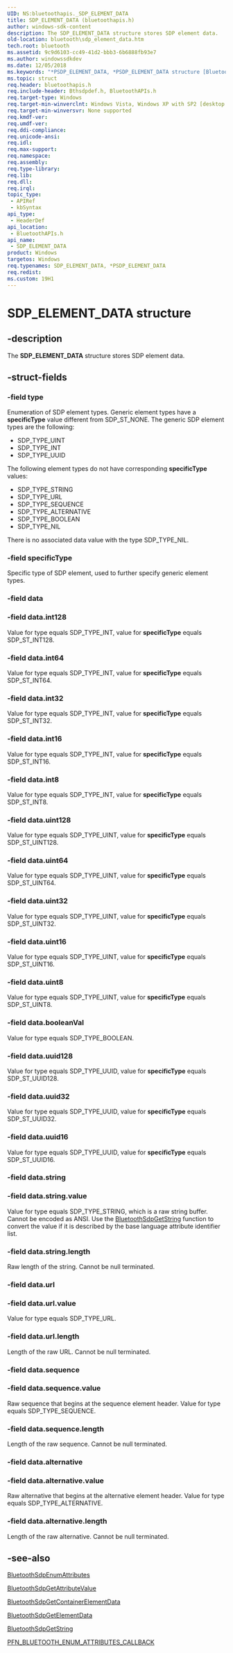 ```yaml
---
UID: NS:bluetoothapis._SDP_ELEMENT_DATA
title: SDP_ELEMENT_DATA (bluetoothapis.h)
author: windows-sdk-content
description: The SDP_ELEMENT_DATA structure stores SDP element data.
old-location: bluetooth\sdp_element_data.htm
tech.root: bluetooth
ms.assetid: 9c9d6103-cc49-41d2-bbb3-6b6888fb93e7
ms.author: windowssdkdev
ms.date: 12/05/2018
ms.keywords: "*PSDP_ELEMENT_DATA, *PSDP_ELEMENT_DATA structure [Bluetooth], SDP_ELEMENT_DATA, SDP_ELEMENT_DATA structure [Bluetooth], bluetooth.sdp_element_data, bluetoothapis/*PSDP_ELEMENT_DATA, bluetoothapis/SDP_ELEMENT_DATA"
ms.topic: struct
req.header: bluetoothapis.h
req.include-header: Bthsdpdef.h, BluetoothAPIs.h
req.target-type: Windows
req.target-min-winverclnt: Windows Vista, Windows XP with SP2 [desktop apps only]
req.target-min-winversvr: None supported
req.kmdf-ver: 
req.umdf-ver: 
req.ddi-compliance: 
req.unicode-ansi: 
req.idl: 
req.max-support: 
req.namespace: 
req.assembly: 
req.type-library: 
req.lib: 
req.dll: 
req.irql: 
topic_type:
 - APIRef
 - kbSyntax
api_type:
 - HeaderDef
api_location:
 - BluetoothAPIs.h
api_name:
 - SDP_ELEMENT_DATA
product: Windows
targetos: Windows
req.typenames: SDP_ELEMENT_DATA, *PSDP_ELEMENT_DATA
req.redist: 
ms.custom: 19H1
---
```


# SDP_ELEMENT_DATA structure


## -description


The <b>SDP_ELEMENT_DATA</b> structure stores SDP element data.


## -struct-fields




### -field type

Enumeration of SDP element types.  Generic element types have a
    <b>specificType</b> value different from SDP_ST_NONE.  The generic SDP element types are the following:


<ul>
<li>SDP_TYPE_UINT</li>
<li>SDP_TYPE_INT</li>
<li>SDP_TYPE_UUID</li>
</ul>



The following element types do not have corresponding <b>specificType</b> values:

<ul>
<li>SDP_TYPE_STRING</li>
<li>SDP_TYPE_URL</li>
<li>SDP_TYPE_SEQUENCE</li>
<li>SDP_TYPE_ALTERNATIVE</li>
<li>SDP_TYPE_BOOLEAN</li>
<li>SDP_TYPE_NIL</li>
</ul>


There is no associated data value with the type SDP_TYPE_NIL.


### -field specificType

Specific type of SDP element, used to further specify generic element types.


### -field data


### -field data.int128

Value for type equals SDP_TYPE_INT, value for <b>specificType</b> equals SDP_ST_INT128.


### -field data.int64

Value for type equals SDP_TYPE_INT, value for <b>specificType</b> equals SDP_ST_INT64.


### -field data.int32

Value for type equals SDP_TYPE_INT, value for <b>specificType</b> equals SDP_ST_INT32.


### -field data.int16

Value for type equals SDP_TYPE_INT, value for <b>specificType</b> equals SDP_ST_INT16.


### -field data.int8

Value for type equals SDP_TYPE_INT, value for <b>specificType</b> equals SDP_ST_INT8.


### -field data.uint128

Value for type equals SDP_TYPE_UINT, value for <b>specificType</b> equals SDP_ST_UINT128.


### -field data.uint64

Value for type equals SDP_TYPE_UINT, value for <b>specificType</b> equals SDP_ST_UINT64.


### -field data.uint32

Value for type equals SDP_TYPE_UINT, value for <b>specificType</b> equals SDP_ST_UINT32.


### -field data.uint16

Value for type equals SDP_TYPE_UINT, value for <b>specificType</b> equals SDP_ST_UINT16.


### -field data.uint8

Value for type equals SDP_TYPE_UINT, value for <b>specificType</b> equals SDP_ST_UINT8.


### -field data.booleanVal

Value for type equals SDP_TYPE_BOOLEAN.


### -field data.uuid128

Value for type equals SDP_TYPE_UUID, value for <b>specificType</b> equals SDP_ST_UUID128.


### -field data.uuid32

Value for type equals SDP_TYPE_UUID, value for <b>specificType</b> equals SDP_ST_UUID32.


### -field data.uuid16

Value for type equals SDP_TYPE_UUID, value for <b>specificType</b> equals SDP_ST_UUID16.


### -field data.string


### -field data.string.value

Value for type equals SDP_TYPE_STRING, which is a raw string buffer. Cannot be encoded as ANSI. Use the <a href="https://docs.microsoft.com/windows/desktop/api/bluetoothapis/nf-bluetoothapis-bluetoothsdpgetstring">BluetoothSdpGetString</a> function to convert the value if it is described by the base language attribute identifier list.


### -field data.string.length

Raw length of the string. Cannot be null terminated.


### -field data.url


### -field data.url.value

Value for type equals SDP_TYPE_URL.


### -field data.url.length

Length of the raw URL. Cannot be null terminated.


### -field data.sequence


### -field data.sequence.value

Raw sequence that begins at the sequence element header. Value for type equals SDP_TYPE_SEQUENCE.


### -field data.sequence.length

Length of the raw sequence. Cannot be null terminated.


### -field data.alternative


### -field data.alternative.value

Raw alternative that begins at the alternative element header. Value for type equals SDP_TYPE_ALTERNATIVE.


### -field data.alternative.length

Length of the raw alternative. Cannot be null terminated.


## -see-also




<a href="https://docs.microsoft.com/windows/desktop/api/bluetoothapis/nf-bluetoothapis-bluetoothsdpenumattributes">BluetoothSdpEnumAttributes</a>



<a href="https://docs.microsoft.com/windows/desktop/api/bluetoothapis/nf-bluetoothapis-bluetoothsdpgetattributevalue">BluetoothSdpGetAttributeValue</a>



<a href="https://docs.microsoft.com/windows/desktop/api/bluetoothapis/nf-bluetoothapis-bluetoothsdpgetcontainerelementdata">BluetoothSdpGetContainerElementData</a>



<a href="https://docs.microsoft.com/windows/desktop/api/bluetoothapis/nf-bluetoothapis-bluetoothsdpgetelementdata">BluetoothSdpGetElementData</a>



<a href="https://docs.microsoft.com/windows/desktop/api/bluetoothapis/nf-bluetoothapis-bluetoothsdpgetstring">BluetoothSdpGetString</a>



<a href="https://docs.microsoft.com/windows/desktop/api/bluetoothapis/nc-bluetoothapis-pfn_bluetooth_enum_attributes_callback">PFN_BLUETOOTH_ENUM_ATTRIBUTES_CALLBACK</a>
 

 

